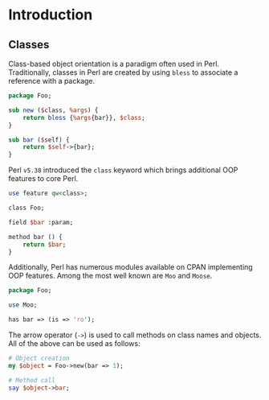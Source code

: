 # Introduction

## Classes

Class-based object orientation is a paradigm often used in Perl.
Traditionally, classes in Perl are created by using `bless` to associate a reference with a package.

```perl
package Foo;

sub new ($class, %args) {
    return bless {%args{bar}}, $class;
}

sub bar ($self) {
    return $self->{bar};
}
```

Perl `v5.38` introduced the `class` keyword which brings additional OOP features to core Perl.

```perl
use feature qw<class>;

class Foo;

field $bar :param;

method bar () {
    return $bar;
}
```

Additionally, Perl has numerous modules available on CPAN implementing OOP features.
Among the most well known are `Moo` and `Moose`.

```perl
package Foo;

use Moo;

has bar => (is => 'ro');
```

The arrow operator (`->`) is used to call methods on class names and objects.
All of the above can be used as follows:

```perl
# Object creation
my $object = Foo->new(bar => 1);

# Method call
say $object->bar;
```
